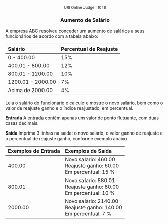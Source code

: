 <center>
	<small>URI Online Judge | 1048</small>
	<h3>Aumento de Salário</h3>
</center>

A empresa ABC resolveu conceder um aumento de salários a seus funcionários de acordo com a tabela abaixo:

| Salário | Percentual de Reajuste |
| :------------ | :------------ |
| 0 - 400.00 | 15% |
| 400.01 - 800.00 | 12% |
| 800.01 - 1200.00 | 10% |
| 1200.01 - 2000.00 | 7% |
| Acima de 2000.00 | 4% |

Leia o salário do funcionário e calcule e mostre o novo salário, bem como o valor de reajuste ganho e o índice reajustado, em percentual.

**Entrada**
A entrada contém apenas um valor de ponto flutuante, com duas casas decimais.

**Saída**
Imprima 3 linhas na saída: o novo salário, o valor ganho de reajuste e o percentual de reajuste ganho, conforme exemplo abaixo.

|  Exemplos de Entrada  | Exemplos de Saída  |
| :------------ | :------------ |
| 400.00 | Novo salario: 460.00<br>Reajuste ganho: 60.00<br>Em percentual: 15 % |
| 800.01 | Novo salario: 880.01<br>Reajuste ganho: 80.00<br>Em percentual: 10 % |
| 2000.00 | Novo salario: 2140.00<br>Reajuste ganho: 140.00<br>Em percentual: 7 % |






	



